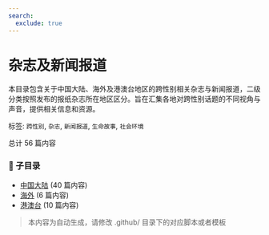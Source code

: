 ```yaml
---
search:
  exclude: true
---
```



# 杂志及新闻报道

本目录包含关于中国大陆、海外及港澳台地区的跨性别相关杂志与新闻报道，二级分类按照发布的报纸杂志所在地区区分。旨在汇集各地对跨性别话题的不同视角与声音，提供相关信息和资源。


标签: `跨性别`, `杂志`, `新闻报道`, `生命故事`, `社会环境`


总计 56 篇内容


### 📁 子目录

- [中国大陆](中国大陆) (40 篇内容)
- [海外](海外) (6 篇内容)
- [港澳台](港澳台) (10 篇内容)


> 本内容为自动生成，请修改 .github/ 目录下的对应脚本或者模板

